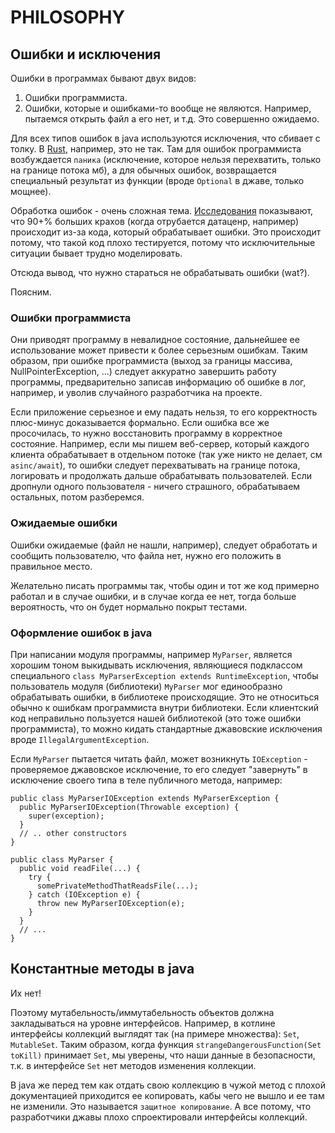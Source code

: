 # PHILOSOPHY

## Ошибки и исключения

Ошибки в программах бывают двух видов:
1. Ошибки программиста.
2. Ошибки, которые и ошибками-то вообще не являются. Например, пытаемся открыть файл а его нет, и т.д. Это совершенно ожидаемо.

Для всех типов ошибок в java используются исключения, что сбивает с толку. В [Rust](https://youtu.be/57M2hUnnLCE?t=1950), например, это не так. Там для ошибок программиста возбуждается `паника` (исключение, которое нельзя перехватить, только на границе потока мб), а для обычных ошибок, возвращается специальный результат из функции (вроде `Optional` в джаве, только мощнее).

Обработка ошибок - очень сложная тема. [Исследования](http://joeduffyblog.com/2016/02/07/the-error-model/) показывают, что 90+% больших крахов (когда отрубается датаценр, например) происходит из-за кода, который обрабатывает ошибки. Это происходит потому, что такой код плохо тестируется, потому что исключительные ситуации бывает трудно моделировать.

Отсюда вывод, что нужно стараться не обрабатывать ошибки (wat?).

Поясним.

### Ошибки программиста

Они приводят программу в невалидное состояние, дальнейшее ее использование может привести к более серьезным ошибкам. Таким образом, при ошибке программиста (выход за границы массива, NullPointerException, ...) следует аккуратно завершить работу программы, предварительно записав информацию об ошибке в лог, например, и уволив случайного разработчика на проекте. 

Если приложение серьезное и ему падать нельзя, то его корректность плюс-минус доказывается формально. Если ошибка все же просочилась, то нужно восстановить программу в корректное состояние. Например, если мы пишем веб-сервер, который каждого клиента обрабатывает в отдельном потоке (так уже никто не делает, см `asinc/await`), то ошибки следует перехватывать на границе потока, логировать и продолжать дальше обрабатывать пользователей. Если дропнули одного пользователя - ничего страшного, обрабатываем остальных, потом разберемся.

### Ожидаемые ошибки

Ошибки ожидаемые (файл не нашли, например), следует обработать и сообщить пользователю, что файла нет, нужно его положить в правильное место.

Желательно писать программы так, чтобы один и тот же код примерно работал и в случае ошибки, и в случае когда ее нет, тогда больше вероятность, что он будет нормально покрыт тестами.

### Оформление ошибок в java

При написании модуля программы, например `MyParser`, является хорошим тоном выкидывать исключения, являющиеся подклассом специального `class MyParserException extends RuntimeException`, чтобы пользователь модуля (библиотеки) `MyParser` мог единообразно обрабатывать ошибки, в библиотеке происходящие. Это не относиться обычно к ошибкам программиста внутри библиотеки. Если клиентский код неправильно пользуется нашей библиотекой (это тоже ошибки программиста), то можно кидать стандартные джавовские исключения вроде `IllegalArgumentException`.

Если `MyParser` пытается читать файл, может возникнуть `IOException` - проверяемое джавовское исключение, то его следует "завернуть" в исключение своего типа в теле публичного метода, например:
```
public class MyParserIOException extends MyParserException {
  public MyParserIOException(Throwable exception) {
    super(exception);
  }
  // .. other constructors
}

public class MyParser {
  public void readFile(...) {
    try {
      somePrivateMethodThatReadsFile(...);
    } catch (IOException e) {
      throw new MyParserIOException(e);
    }
  }
  // ...
}
```

## Константные методы в java

Их нет!

Поэтому мутабельность/иммутабельность объектов должна закладываться на уровне интерфейсов. Например, в котлине интерфейсы коллекций выглядят так (на примере множества): `Set`, `MutableSet`. Таким образом, когда функция `strangeDangerousFunction(Set toKill)` принимает  `Set`, мы уверены, что наши данные в безопасности, т.к. в интерфейсе `Set` нет методов изменения коллекции.

В java же перед тем как отдать свою коллекцию в чужой метод с плохой документацией приходится ее копировать, кабы чего не вышло и ее там не изменили. Это называется `защитное копирование`. А все потому, что разработчики джавы плохо спроектировали интерфейсы коллекций.



